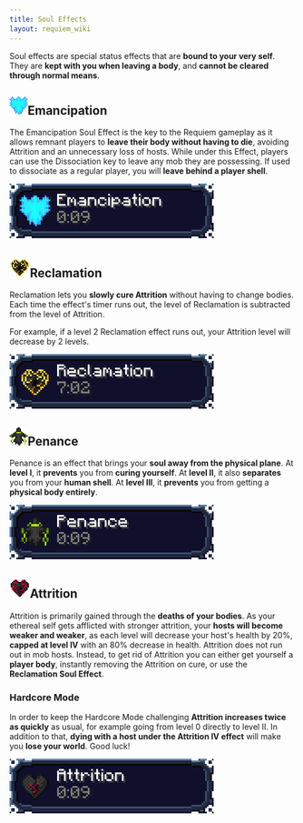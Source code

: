 ```yaml
---
title: Soul Effects
layout: requiem_wiki
---
```


Soul effects are special status effects that are **bound to your very self**.
They are **kept with you when leaving a body**, and **cannot be cleared through normal means**.

## ![Emancipation Icon](img/emancipation.png)Emancipation

The Emancipation Soul Effect is the key to the Requiem gameplay as it allows remnant players to **leave their body without having to die**, avoiding Attrition and an unnecessary loss of hosts.
While under this Effect, players can use the Dissociation key to leave any mob they are possessing. If used to dissociate as a regular player, you will **leave behind a player shell**.

![Emancipation Effect](img/EmancipationEffect.png)

## ![Reclamation Icon](img/reclamation.png)Reclamation

Reclamation lets you **slowly cure Attrition** without having to change bodies.
Each time the effect's timer runs out, the level of Reclamation is subtracted from the level of Attrition.

For example, if a level 2 Reclamation effect runs out, your Attrition level will decrease by 2 levels.

![Reclamation Effect](img/ReclamationEffect.png)

## ![Penance Icon](img/penance.png)Penance

Penance is an effect that brings your **soul away from the physical plane**.
At **level I**, it **prevents** you from **curing yourself**.
At **level II**, it also **separates** you from your **human shell**.
At **level III**, it **prevents** you from getting a **physical body entirely**.

![Penance Effect](img/PenanceEffect.png)

## ![Attrition Icon](img/attrition.png)Attrition

Attrition is primarily gained through the **deaths of your bodies**. As your ethereal self gets afflicted
with stronger attrition, your **hosts will become weaker and weaker**, as each level will decrease your host's health by 20%, **capped at level IV** with an 80% decrease in health. Attrition does not run out in mob hosts. Instead, to get rid of Attrition you can either get yourself a **player body**, instantly removing the Attrition on cure, or use the **Reclamation Soul Effect**.

### Hardcore Mode

In order to keep the Hardcore Mode challenging **Attrition increases twice as quickly** as usual, for example going from level 0 directly to level II. In addition to that, **dying with a host under the Attrition IV effect** will make you **lose your world**. Good luck!

![Attrition Effect](img/AttritionEffect.png)

